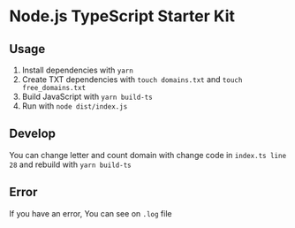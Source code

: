 # Node.js TypeScript Starter Kit

## Usage
1. Install dependencies with `yarn`
2. Create TXT dependencies with `touch domains.txt` and `touch free_domains.txt`
3. Build JavaScript with `yarn build-ts`
4. Run with `node dist/index.js`


## Develop
You can change letter and count domain with change code in `index.ts line 28` and rebuild with `yarn build-ts`

## Error
If you have an error, You can see on `.log` file